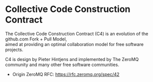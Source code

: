 # Collective Code Construction Contract

The Collective Code Construction Contract (C4) is an evolution of the github.com Fork + Pull Model, <br>
aimed at providing an optimal collaboration model for free software projects.

C4 is design by Pieter Hintjens and implemented by The ZeroMQ community and many other free software communities.

- Origin ZeroMQ RFC: https://rfc.zeromq.org/spec/42

